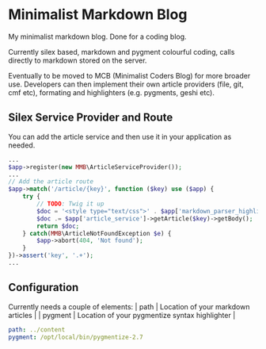 # Minimalist Markdown Blog

My minimalist markdown blog. Done for a coding blog.

Currently silex based, markdown and pygment colourful coding, calls directly to markdown stored on the server.

Eventually to be moved to MCB (Minimalist Coders Blog) for more broader use. Developers can then implement their
own article providers (file, git, cmf etc), formating and highlighters (e.g. pygments, geshi etc).

## Silex Service Provider and Route

You can add the article service and then use it in your application as needed.

```php
...
$app->register(new MMB\ArticleServiceProvider());
...
// Add the article route
$app->match('/article/{key}', function ($key) use ($app) {
    try {
        // TODO: Twig it up
        $doc = '<style type="text/css">' . $app['markdown_parser_highlighter']->getStyles() . '</style>';
        $doc .= $app['article_service']->getArticle($key)->getBody();
        return $doc;
    } catch(MMB\ArticleNotFoundException $e) {
        $app->abort(404, 'Not found');
    }
})->assert('key', '.+');
...
```

## Configuration

Currently needs a couple of elements:
| path | Location of your markdown articles |
| pygment | Location of your pygmentize syntax highlighter |

```yaml
path: ../content
pygment: /opt/local/bin/pygmentize-2.7
```
